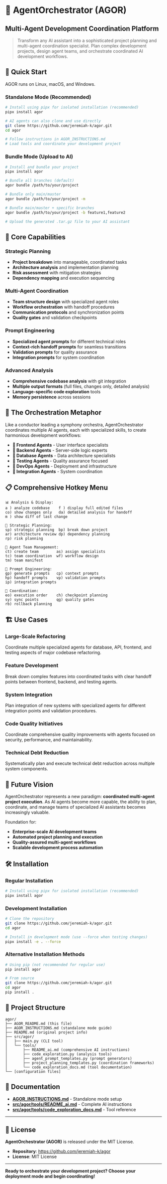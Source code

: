 # 🎼 AgentOrchestrator (AGOR)

## Multi-Agent Development Coordination Platform

> Transform any AI assistant into a sophisticated project planning and multi-agent coordination specialist. Plan complex development projects, design agent teams, and orchestrate coordinated AI development workflows.

## 🚀 Quick Start

AGOR runs on Linux, macOS, and Windows.

### Standalone Mode (Recommended)

```bash
# Install using pipx for isolated installation (recommended)
pipx install agor

# AI agents can also clone and use directly
git clone https://github.com/jeremiah-k/agor.git
cd agor

# Follow instructions in AGOR_INSTRUCTIONS.md
# Load tools and coordinate your development project
```

### Bundle Mode (Upload to AI)

```bash
# Install and bundle your project
pipx install agor

# Bundle all branches (default)
agor bundle /path/to/your/project

# Bundle only main/master
agor bundle /path/to/your/project -m

# Bundle main/master + specific branches
agor bundle /path/to/your/project -b feature1,feature2

# Upload the generated .tar.gz file to your AI assistant
```

## 🎯 Core Capabilities

### Strategic Planning

- **Project breakdown** into manageable, coordinated tasks
- **Architecture analysis** and implementation planning
- **Risk assessment** with mitigation strategies
- **Dependency mapping** and execution sequencing

### Multi-Agent Coordination

- **Team structure design** with specialized agent roles
- **Workflow orchestration** with handoff procedures
- **Communication protocols** and synchronization points
- **Quality gates** and validation checkpoints

### Prompt Engineering

- **Specialized agent prompts** for different technical roles
- **Context-rich handoff prompts** for seamless transitions
- **Validation prompts** for quality assurance
- **Integration prompts** for system coordination

### Advanced Analysis

- **Comprehensive codebase analysis** with git integration
- **Multiple output formats** (full files, changes only, detailed analysis)
- **Language-specific code exploration** tools
- **Memory persistence** across sessions

## 🎼 The Orchestration Metaphor

Like a conductor leading a symphony orchestra, AgentOrchestrator coordinates multiple AI agents, each with specialized skills, to create harmonious development workflows:

- **🎻 Frontend Agents** - User interface specialists
- **🎺 Backend Agents** - Server-side logic experts
- **🥁 Database Agents** - Data architecture specialists
- **🎹 Testing Agents** - Quality assurance focused
- **🎸 DevOps Agents** - Deployment and infrastructure
- **🎤 Integration Agents** - System coordination

## 📋 Comprehensive Hotkey Menu

```text
📊 Analysis & Display:
a ) analyze codebase    f ) display full edited files
co) show changes only   da) detailed analysis for handoff
m ) show diff of last change

🎯 Strategic Planning:
sp) strategic planning  bp) break down project
ar) architecture review dp) dependency planning
rp) risk planning

👥 Agent Team Management:
ct) create team        as) assign specialists
tc) team coordination  wf) workflow design
tm) team manifest

📝 Prompt Engineering:
gp) generate prompts   cp) context prompts
hp) handoff prompts    vp) validation prompts
ip) integration prompts

🔄 Coordination:
eo) execution order    ch) checkpoint planning
sy) sync points        qg) quality gates
rb) rollback planning
```

## 🏗️ Use Cases

### Large-Scale Refactoring

Coordinate multiple specialized agents for database, API, frontend, and testing aspects of major codebase refactoring.

### Feature Development

Break down complex features into coordinated tasks with clear handoff points between frontend, backend, and testing agents.

### System Integration

Plan integration of new systems with specialized agents for different integration points and validation procedures.

### Code Quality Initiatives

Coordinate comprehensive quality improvements with agents focused on security, performance, and maintainability.

### Technical Debt Reduction

Systematically plan and execute technical debt reduction across multiple system components.

## 🔮 Future Vision

AgentOrchestrator represents a new paradigm: **coordinated multi-agent project execution**. As AI agents become more capable, the ability to plan, coordinate, and manage teams of specialized AI assistants becomes increasingly valuable.

Foundation for:

- **Enterprise-scale AI development teams**
- **Automated project planning and execution**
- **Quality-assured multi-agent workflows**
- **Scalable development process automation**

## 🛠️ Installation

### Regular Installation

```bash
# Install using pipx for isolated installation (recommended)
pipx install agor
```

### Development Installation

```bash
# Clone the repository
git clone https://github.com/jeremiah-k/agor.git
cd agor

# Install in development mode (use --force when testing changes)
pipx install -e . --force
```

### Alternative Installation Methods

```bash
# Using pip (not recommended for regular use)
pip install agor

# From source
git clone https://github.com/jeremiah-k/agor.git
cd agor
pip install .
```

## 📁 Project Structure

```text
agor/
├── AGOR_README.md (this file)
├── AGOR_INSTRUCTIONS.md (standalone mode guide)
├── README.md (original project info)
├── src/agor/
│   ├── main.py (CLI tool)
│   └── tools/
│       ├── README_ai.md (comprehensive AI instructions)
│       ├── code_exploration.py (analysis tools)
│       ├── agent_prompt_templates.py (prompt generators)
│       ├── project_planning_templates.py (coordination frameworks)
│       └── code_exploration_docs.md (tool documentation)
└── [configuration files]
```

## 📖 Documentation

- **[AGOR_INSTRUCTIONS.md](AGOR_INSTRUCTIONS.md)** - Standalone mode setup
- **[src/agor/tools/README_ai.md](src/agor/tools/README_ai.md)** - Complete AI instructions
- **[src/agor/tools/code_exploration_docs.md](src/agor/tools/code_exploration_docs.md)** - Tool reference

---

## 📄 License

**AgentOrchestrator (AGOR)** is released under the MIT License.

- **Repository**: <https://github.com/jeremiah-k/agor>
- **License**: MIT License

---

**Ready to orchestrate your development project? Choose your deployment mode and begin coordinating!**
